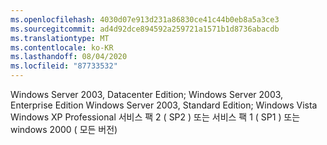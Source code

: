 ```yaml
---
ms.openlocfilehash: 4030d07e913d231a86830ce41c44b0eb8a5a3ce3
ms.sourcegitcommit: ad4d92dce894592a259721a1571b1d8736abacdb
ms.translationtype: MT
ms.contentlocale: ko-KR
ms.lasthandoff: 08/04/2020
ms.locfileid: "87733532"
---
```

Windows Server 2003, Datacenter Edition; Windows Server 2003, Enterprise Edition Windows Server 2003, Standard Edition; Windows Vista Windows XP Professional 서비스 팩 2 \( SP2 \) 또는 서비스 팩 1 \( SP1 \) 또는 windows 2000 \( 모든 버전\)
